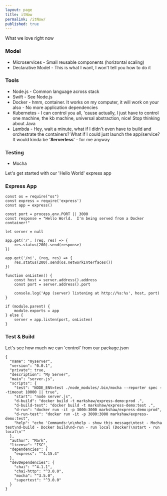 ```yaml
---
layout: page
title: itNow
permalink: /itNow/
published: true
---
```


What we love right now

### Model
 - Microservices - Small reusable components (horizontal scaling)
 - Declarative Model - This is what I want, I won't tell you how to do it
 
### Tools
 - Node.js - Common language across stack
 - Swift - See Node.js
 - Docker - hmm, container.  It works on my computer, it will work on your also - No more application dependencies
 - Kubernetes - I can control you all, 'cause actually, I just have to control one machine, the kb machine, universal abstraction, nice!  Stop thinking about Java
 - Lambda - Hey, wait a minute, what if I didn't even have to build and orchestrate the containers?  What if I could just launch the app/service?  It would kinda be '**Serverless**' - for me anyway
 
### Testing
 - Mocha
 
Let's get started with our 'Hello World' express app
 
### Express App
 
```
const os = require("os")
const express = require('express')
const app = express()

const port = process.env.PORT || 3000
const response = "Hello World.  I'm being served from a Docker container!"

let server = null

app.get('/', (req, res) => {
    res.status(200).send(response)
})

app.get('/ni', (req, res) => {
    res.status(200).send(os.networkInterfaces())
})

function onListen() {
    const host = server.address().address
    const port = server.address().port

    console.log('App (server) listening at http://%s:%s', host, port)
}

if (module.parent) {
    module.exports = app
} else {
    server = app.listen(port, onListen)
}
```

### Test & Build

Let's see how much we can 'control' from our package.json

```
{
  "name": "myserver",
  "version": "0.0.1",
  "private": true,
  "description": "My Server",
  "main": "server.js",
  "scripts": {
    "test": "NODE_ENV=test ./node_modules/.bin/mocha --reporter spec --timeout 10000 || true",
    "start": "node server.js",
    "d-build": "docker build -t markshaw/express-demo:prod .",
    "d-build-test": "docker build -t markshaw/express-demo:test .",
    "d-run": "docker run -it -p 3000:3000 markshaw/express-demo:prod",
    "d-run-test": "docker run -it -p 3000:3000 markshaw/express-demo:test",
    "help": "echo 'Commands:\n\nhelp - show this message\ntest - Mocha test\nd-build - Docker build\nd-run - run local (Docker)\nstart - run local\n'"
  },
  "author": "Mark",
  "license": "ISC",
  "dependencies": {
    "express": "^4.15.4"
  },
  "devDependencies": {
    "chai": "^4.1.1",
    "chai-http": "^3.0.0",
    "mocha": "^3.5.0",
    "supertest": "^3.0.0"
  }
}
```
